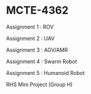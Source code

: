 # MCTE-4362
Assignment 1 : ROV

Assignment 2 : UAV

Assignment 3 : AGV/AMR

Assignment 4 : Swarm Robot

Assignment 5 : Humanoid Robot

RHS Mini Project (Group H)
